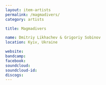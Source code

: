 ```yaml
---
layout: item-artists
permalink: /magmadivers/
category: artists

title: Magmadivers

name: Dmitriy Likhachev & Grigoriy Sobinov
location: Kyiv, Ukraine

website: 
bandcamp: 
facebook: 
soundcloud: 
soundcloud-id: 
discogs: 
---
```

